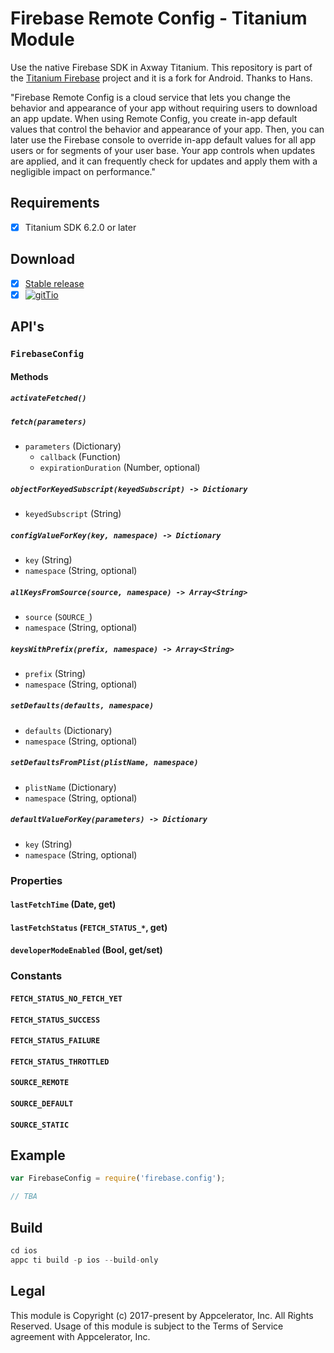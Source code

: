 # Firebase Remote Config - Titanium Module
Use the native Firebase SDK in Axway Titanium. This repository is part of the [Titanium Firebase](https://github.com/hansemannn/titanium-firebase) project and it is a fork for Android. Thanks to Hans.

"Firebase Remote Config is a cloud service that lets you change the behavior and appearance of your app without requiring users to download an app update. When using Remote Config, you create in-app default values that control the behavior and appearance of your app. Then, you can later use the Firebase console to override in-app default values for all app users or for segments of your user base. Your app controls when updates are applied, and it can frequently check for updates and apply them with a negligible impact on performance."

## Requirements
- [x] Titanium SDK 6.2.0 or later

## Download
- [x] [Stable release](https://github.com/hansemannn/titanium-firebase-config/releases)
- [x] [![gitTio](http://hans-knoechel.de/shields/shield-gittio.svg)](http://gitt.io/component/firebase.config)

## API's

### `FirebaseConfig`

#### Methods

##### `activateFetched()`

##### `fetch(parameters)`
  - `parameters` (Dictionary)
    - `callback` (Function)
    - `expirationDuration` (Number, optional)

##### `objectForKeyedSubscript(keyedSubscript) -> Dictionary`
  - `keyedSubscript` (String)

##### `configValueForKey(key, namespace) -> Dictionary`
  - `key` (String)
  - `namespace` (String, optional)

##### `allKeysFromSource(source, namespace) -> Array<String>`
  - `source` (`SOURCE_`)
  - `namespace` (String, optional)

##### `keysWithPrefix(prefix, namespace) -> Array<String>`
  - `prefix` (String)
  - `namespace` (String, optional)

##### `setDefaults(defaults, namespace)`
  - `defaults` (Dictionary)
  - `namespace` (String, optional)

##### `setDefaultsFromPlist(plistName, namespace)`
  - `plistName` (Dictionary)
  - `namespace` (String, optional)

##### `defaultValueForKey(parameters) -> Dictionary`
  - `key` (String)
  - `namespace` (String, optional)

### Properties

#### `lastFetchTime` (Date, get)

#### `lastFetchStatus` (`FETCH_STATUS_*`, get)

#### `developerModeEnabled` (Bool, get/set)

### Constants

#### `FETCH_STATUS_NO_FETCH_YET`
#### `FETCH_STATUS_SUCCESS`
#### `FETCH_STATUS_FAILURE`
#### `FETCH_STATUS_THROTTLED`

#### `SOURCE_REMOTE`
#### `SOURCE_DEFAULT`
#### `SOURCE_STATIC`

## Example
```js
var FirebaseConfig = require('firebase.config');

// TBA
```

## Build
```js
cd ios
appc ti build -p ios --build-only
```

## Legal

This module is Copyright (c) 2017-present by Appcelerator, Inc. All Rights Reserved. 
Usage of this module is subject to the Terms of Service agreement with Appcelerator, Inc.  

